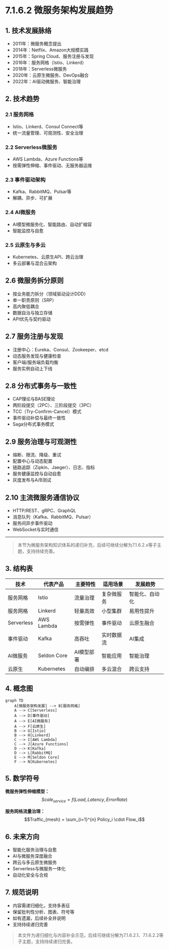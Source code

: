 # 7.1.6.2 微服务架构发展趋势

## 1. 技术发展脉络

- 2011年：微服务概念提出
- 2014年：Netflix、Amazon大规模实践
- 2015年：Spring Cloud、服务注册与发现
- 2016年：服务网格（Istio、Linkerd）
- 2018年：Serverless微服务
- 2020年：云原生微服务、DevOps融合
- 2022年：AI驱动微服务、智能治理

## 2. 技术趋势

### 2.1 服务网格

- Istio、Linkerd、Consul Connect等
- 统一流量管理、可观测性、安全治理

### 2.2 Serverless微服务

- AWS Lambda、Azure Functions等
- 按需弹性伸缩、事件驱动、无服务器运维

### 2.3 事件驱动架构

- Kafka、RabbitMQ、Pulsar等
- 解耦、异步、可扩展

### 2.4 AI微服务

- AI模型微服务化、智能路由、自动扩缩容
- 智能监控与自愈

### 2.5 云原生与多云

- Kubernetes、云原生API、跨云治理
- 多云部署与混合云架构

## 2.6 微服务拆分原则

- 按业务能力拆分（领域驱动设计DDD）
- 单一职责原则（SRP）
- 高内聚低耦合
- 数据自治与独立存储
- API优先与契约驱动

## 2.7 服务注册与发现

- 注册中心：Eureka、Consul、Zookeeper、etcd
- 动态服务发现与健康检查
- 客户端/服务端负载均衡
- 服务实例自动上下线

## 2.8 分布式事务与一致性

- CAP理论与BASE理论
- 两阶段提交（2PC）、三阶段提交（3PC）
- TCC（Try-Confirm-Cancel）模式
- 事件驱动补偿与最终一致性
- Saga分布式事务模式

## 2.9 服务治理与可观测性

- 熔断、限流、降级、重试
- 配置中心与动态配置
- 链路追踪（Zipkin、Jaeger）、日志、指标
- 服务健康监控与自动自愈
- 灰度发布与A/B测试

## 2.10 主流微服务通信协议

- HTTP/REST、gRPC、GraphQL
- 消息队列（Kafka、RabbitMQ、Pulsar）
- 服务间异步事件驱动
- WebSocket与实时通信

---
> 本节为微服务架构知识体系的递归补充，后续可继续分解为7.1.6.2.x等子主题，支持持续完善。

## 3. 结构表

| 技术 | 代表产品 | 主要特性 | 适用场景 | 发展趋势 |
|------|----------|----------|----------|----------|
| 服务网格 | Istio | 流量治理 | 复杂微服务 | 智能化、自动化 |
| 服务网格 | Linkerd | 轻量高效 | 小型集群 | 易用性提升 |
| Serverless | AWS Lambda | 按需弹性 | 事件驱动 | 云原生融合 |
| 事件驱动 | Kafka | 高吞吐 | 实时数据流 | AI集成 |
| AI微服务 | Seldon Core | AI模型部署 | 智能应用 | 智能治理 |
| 云原生 | Kubernetes | 自动编排 | 多云混合 | 跨云支持 |

## 4. 概念图

```mermaid
graph TD
    A[微服务架构发展] --> B[服务网格]
    A --> C[Serverless]
    A --> D[事件驱动]
    A --> E[AI微服务]
    A --> F[云原生]
    B --> G[Istio]
    B --> H[Linkerd]
    C --> I[AWS Lambda]
    C --> J[Azure Functions]
    D --> K[Kafka]
    D --> L[RabbitMQ]
    E --> M[Seldon Core]
    F --> N[Kubernetes]
```

## 5. 数学符号

**微服务弹性伸缩模型：**
$$Scale_{service} = f(Load, Latency, ErrorRate)$$

**服务网格流量治理：**
$$Traffic_{mesh} = \sum_{i=1}^{n} Policy_i \cdot Flow_i$$

## 6. 未来方向

- 智能化服务治理与自愈
- AI与微服务深度融合
- 跨云与多云原生微服务
- Serverless与微服务一体化
- 自动化安全与合规

## 7. 规范说明

- 内容需递归细化，支持多表征
- 保留批判性分析、图表、符号等
- 如有遗漏，后续补全并说明
- 支持持续递归完善

> 本文件为递归细化与内容补全示范，后续可继续分解为7.1.6.2.1、7.1.6.2.2等子主题，支持持续递归完善。
